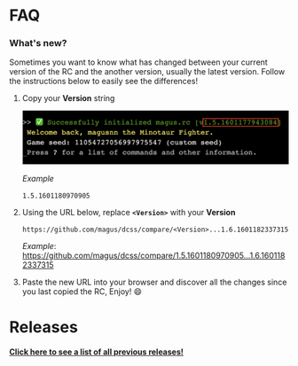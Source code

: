 # FAQ

### What's new?

Sometimes you want to know what has changed between your current version
of the RC and the another version, usually the latest version.
Follow the instructions below to easily see the differences!

1. Copy your **Version** string

    ![Example screenshot highlighting magus.rc version string](https://raw.githubusercontent.com/magus/dcss/master/static/version-string-example.dac80c.png)

    _Example_
    ```
    1.5.1601180970905
    ```

1. Using the URL below, replace **`<Version>`** with your **Version**

    ```
    https://github.com/magus/dcss/compare/<Version>...1.6.1601182337315
    ```
    _Example_: https://github.com/magus/dcss/compare/1.5.1601180970905...1.6.1601182337315

1. Paste the new URL into your browser and discover all the changes since you last copied the RC, Enjoy! 😄


# Releases

**[Click here to see a list of all previous releases!](https://github.com/magus/dcss/releases)**

